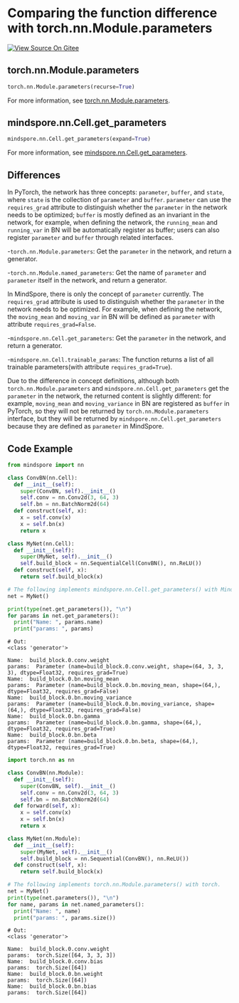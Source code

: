 # Comparing the function difference with torch.nn.Module.parameters

[![View Source On Gitee](https://gitee.com/mindspore/docs/raw/r1.6/resource/_static/logo_source_en.png)](https://gitee.com/mindspore/docs/blob/r1.6/docs/mindspore/migration_guide/source_en/api_mapping/pytorch_diff/GetParams.md)

## torch.nn.Module.parameters

```python
torch.nn.Module.parameters(recurse=True)
```

For more information, see [torch.nn.Module.parameters](https://pytorch.org/docs/1.5.0/nn.html#torch.nn.Module.parameters).

## mindspore.nn.Cell.get_parameters

```python
mindspore.nn.Cell.get_parameters(expand=True)
```

For more information, see [mindspore.nn.Cell.get_parameters](https://mindspore.cn/docs/api/en/r1.6/api_python/nn/mindspore.nn.Cell.html#mindspore.nn.Cell.get_parameters).

## Differences

In PyTorch, the network has three concepts: `parameter`, `buffer`, and `state`, where `state` is the collection of `parameter` and `buffer`. `parameter` can use the `requires_grad` attribute to distinguish whether the `parameter` in the network needs to be optimized; `buffer` is mostly defined as an invariant in the network, for example, when defining the network, the `running_mean` and `running_var` in BN will be automatically register as buffer; users can also register `parameter` and `buffer` through related interfaces.

-`torch.nn.Module.parameters`: Get the `parameter` in the network, and return a generator.

-`torch.nn.Module.named_parameters`: Get the name of  `parameter` and  `parameter` itself in the network, and return a generator.

In MindSpore, there is only the concept of `parameter` currently. The `requires_grad` attribute is used to distinguish whether the `parameter` in the network needs to be optimized. For example, when defining the network, the `moving_mean` and `moving_var` in BN will be defined as `parameter` with attribute `requires_grad=False`.

-`mindspore.nn.Cell.get_parameters`: Get the `parameter` in the network, and return a generator.

-`mindspore.nn.Cell.trainable_params`: The function returns a list of all trainable parameters(with attribute `requires_grad=True`).

Due to the difference in concept definitions, although both `torch.nn.Module.parameters` and `mindspore.nn.Cell.get_parameters` get the `parameter` in the network, the returned content is slightly different: for example, `moving_mean` and `moving_variance`  in BN are registered as `buffer` in PyTorch, so they will not be returned by `torch.nn.Module.parameters` interface, but they will be returned by  `mindspore.nn.Cell.get_parameters` because they are defined as `parameter` in MindSpore.

## Code Example

```python
from mindspore import nn

class ConvBN(nn.Cell):
  def __init__(self):
    super(ConvBN, self).__init__()
    self.conv = nn.Conv2d(3, 64, 3)
    self.bn = nn.BatchNorm2d(64)
  def construct(self, x):
    x = self.conv(x)
    x = self.bn(x)
    return x

class MyNet(nn.Cell):
  def __init__(self):
    super(MyNet, self).__init__()
    self.build_block = nn.SequentialCell(ConvBN(), nn.ReLU())
  def construct(self, x):
    return self.build_block(x)

# The following implements mindspore.nn.Cell.get_parameters() with MindSpore.
net = MyNet()

print(type(net.get_parameters()), "\n")
for params in net.get_parameters():
  print("Name: ", params.name)
  print("params: ", params)
```

```text
# Out:
<class 'generator'>

Name:  build_block.0.conv.weight
params:  Parameter (name=build_block.0.conv.weight, shape=(64, 3, 3, 3), dtype=Float32, requires_grad=True)
Name:  build_block.0.bn.moving_mean
params:  Parameter (name=build_block.0.bn.moving_mean, shape=(64,), dtype=Float32, requires_grad=False)
Name:  build_block.0.bn.moving_variance
params:  Parameter (name=build_block.0.bn.moving_variance, shape=(64,), dtype=Float32, requires_grad=False)
Name:  build_block.0.bn.gamma
params:  Parameter (name=build_block.0.bn.gamma, shape=(64,), dtype=Float32, requires_grad=True)
Name:  build_block.0.bn.beta
params:  Parameter (name=build_block.0.bn.beta, shape=(64,), dtype=Float32, requires_grad=True)
```

```python
import torch.nn as nn

class ConvBN(nn.Module):
  def __init__(self):
    super(ConvBN, self).__init__()
    self.conv = nn.Conv2d(3, 64, 3)
    self.bn = nn.BatchNorm2d(64)
  def forward(self, x):
    x = self.conv(x)
    x = self.bn(x)
    return x

class MyNet(nn.Module):
  def __init__(self):
    super(MyNet, self).__init__()
    self.build_block = nn.Sequential(ConvBN(), nn.ReLU())
  def construct(self, x):
    return self.build_block(x)

# The following implements torch.nn.Module.parameters() with torch.
net = MyNet()
print(type(net.parameters()), "\n")
for name, params in net.named_parameters():
  print("Name: ", name)
  print("params: ", params.size())
```

```text
# Out:
<class 'generator'>

Name:  build_block.0.conv.weight
params:  torch.Size([64, 3, 3, 3])
Name:  build_block.0.conv.bias
params:  torch.Size([64])
Name:  build_block.0.bn.weight
params:  torch.Size([64])
Name:  build_block.0.bn.bias
params:  torch.Size([64])
```
